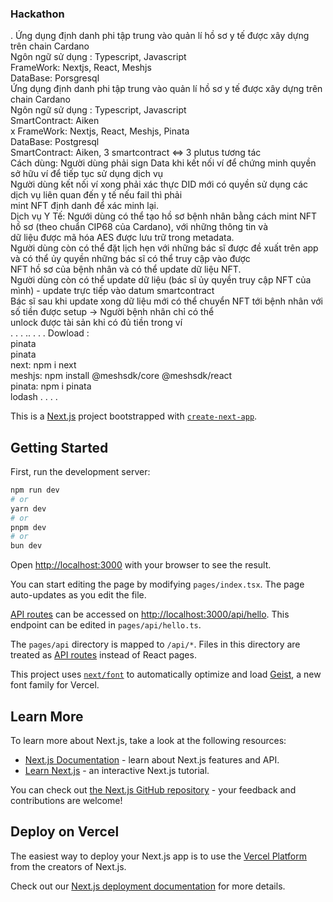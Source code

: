<h3>Hackathon</h3>.
Ứng dụng định danh phi tập trung vào quản lí hồ sơ y tế được xây dựng trên chain Cardano<br>
Ngôn ngữ sử dụng : Typescript, Javascript<br>
FrameWork: Nextjs, React, Meshjs<br>
DataBase: Porsgresql <br>
Ứng dụng định danh phi tập trung vào quản lí hồ sơ y tế được xây dựng trên chain Cardano<br>
Ngôn ngữ sử dụng : Typescript, Javascript<br>
SmartContract: Aiken<br>x
FrameWork: Nextjs, React, Meshjs, Pinata<br>
DataBase: Postgresql<br>
SmartContract: Aiken, 3 smartcontract <=> 3 plutus tương tác<br>
Cách dùng: Người dùng phải sign Data khi kết nối ví để chứng minh quyền sở hữu ví để tiếp tục sử dụng dịch vụ<br>
           Người dùng kết nối ví xong phải xác thực DID mới có quyền sử dụng các dịch vụ liên quan đến y tế nếu fail thì phải<br>
           mint NFT định danh để xác minh lại.<br>
Dịch vụ Y Tế: Ngưới dùng có thể tạo hồ sơ bệnh nhân bằng cách mint NFT hồ sơ (theo chuẩn CIP68 của Cardano), với những thông tin và <br>
           dữ liệu được mã hóa AES được lưu trữ trong metadata.<br>
           Người dùng còn có thể đặt lịch hẹn với những bác sĩ được đề xuất trên app và có thể ủy quyền những bác sĩ có thể truy cập vào được <br>
           NFT hồ sơ của bệnh nhân và có thể update dữ liệu NFT.<br>
           Người dùng còn có thể update dữ liệu (bác sĩ ủy quyền truy cập NFT của mình) - update trực tiếp vào datum smartcontract<br>
           Bác sĩ sau khi update xong dữ liệu mới có thể chuyển NFT tới bệnh nhân với số tiền được setup -> Người bệnh nhân chỉ có thể <br>
           unlock được tài sản khi có đủ tiền trong ví <br>
           .
           .
           .
           ..  
           .
           .
           .
Dowload :<br>
pinata<br>
pinata<br>
next: npm i next <br>
meshjs: npm install @meshsdk/core @meshsdk/react<br>
pinata: npm i pinata<br>
lodash
.
.
.
.

This is a [Next.js](https://nextjs.org) project bootstrapped with [`create-next-app`](https://nextjs.org/docs/pages/api-reference/create-next-app).

## Getting Started

First, run the development server:

```bash
npm run dev
# or
yarn dev
# or
pnpm dev
# or
bun dev
```

Open [http://localhost:3000](http://localhost:3000) with your browser to see the result.

You can start editing the page by modifying `pages/index.tsx`. The page auto-updates as you edit the file.

[API routes](https://nextjs.org/docs/pages/building-your-application/routing/api-routes) can be accessed on [http://localhost:3000/api/hello](http://localhost:3000/api/hello). This endpoint can be edited in `pages/api/hello.ts`.

The `pages/api` directory is mapped to `/api/*`. Files in this directory are treated as [API routes](https://nextjs.org/docs/pages/building-your-application/routing/api-routes) instead of React pages.

This project uses [`next/font`](https://nextjs.org/docs/pages/building-your-application/optimizing/fonts) to automatically optimize and load [Geist](https://vercel.com/font), a new font family for Vercel.

## Learn More

To learn more about Next.js, take a look at the following resources:

- [Next.js Documentation](https://nextjs.org/docs) - learn about Next.js features and API.
- [Learn Next.js](https://nextjs.org/learn-pages-router) - an interactive Next.js tutorial.

You can check out [the Next.js GitHub repository](https://github.com/vercel/next.js) - your feedback and contributions are welcome!

## Deploy on Vercel

The easiest way to deploy your Next.js app is to use the [Vercel Platform](https://vercel.com/new?utm_medium=default-template&filter=next.js&utm_source=create-next-app&utm_campaign=create-next-app-readme) from the creators of Next.js.

Check out our [Next.js deployment documentation](https://nextjs.org/docs/pages/building-your-application/deploying) for more details.
